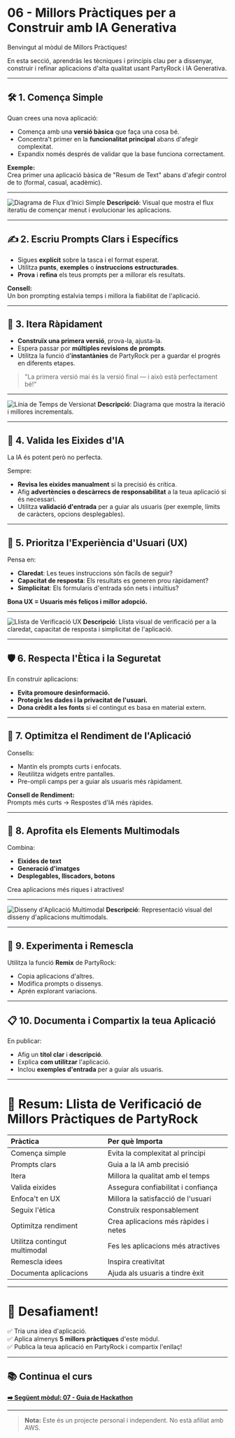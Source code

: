 # 06 - Millors Pràctiques per a Construir amb IA Generativa

Benvingut al mòdul de Millors Pràctiques!

En esta secció, aprendràs les tècniques i principis clau per a dissenyar, construir i refinar aplicacions d'alta qualitat usant PartyRock i IA Generativa.

---

## 🛠️ 1. Comença Simple

Quan crees una nova aplicació:

- Comença amb una **versió bàsica** que faça una cosa bé.
- Concentra't primer en la **funcionalitat principal** abans d'afegir complexitat.
- Expandix només després de validar que la base funciona correctament.

**Exemple:**  
Crea primer una aplicació bàsica de "Resum de Text" abans d'afegir control de to (formal, casual, acadèmic).

---

![Diagrama de Flux d'Inici Simple](./images/start-simple-flowchart.png)
**Descripció**: Visual que mostra el flux iteratiu de començar menut i evolucionar les aplicacions.

---

## ✍️ 2. Escriu Prompts Clars i Específics

- Sigues **explícit** sobre la tasca i el format esperat.
- Utilitza **punts**, **exemples** o **instruccions estructurades**.
- **Prova** i **refina** els teus prompts per a millorar els resultats.

**Consell:**  
Un bon prompting estalvia temps i millora la fiabilitat de l'aplicació.

---

## 🔄 3. Itera Ràpidament

- **Construïx una primera versió**, prova-la, ajusta-la.
- Espera passar por **múltiples revisions de prompts**.
- Utilitza la funció d'**instantànies** de PartyRock per a guardar el progrés en diferents etapes.

> "La primera versió mai és la versió final — i això està perfectament bé!"

---

![Línia de Temps de Versionat](./images/versioning-timeline.png)
**Descripció**: Diagrama que mostra la iteració i millores incrementals.

---

## 🔎 4. Valida les Eixides d'IA

La IA és potent però no perfecta.

Sempre:

- **Revisa les eixides manualment** si la precisió és crítica.
- Afig **advertències o descàrrecs de responsabilitat** a la teua aplicació si és necessari.
- Utilitza **validació d'entrada** per a guiar als usuaris (per exemple, límits de caràcters, opcions desplegables).

---

## 🎨 5. Prioritza l'Experiència d'Usuari (UX)

Pensa en:

- **Claredat**: Les teues instruccions són fàcils de seguir?
- **Capacitat de resposta**: Els resultats es generen prou ràpidament?
- **Simplicitat**: Els formularis d'entrada són nets i intuïtius?

**Bona UX = Usuaris més feliços i millor adopció.**

---

![Llista de Verificació UX](./images/ux-checklist.png)
**Descripció**: Llista visual de verificació per a la claredat, capacitat de resposta i simplicitat de l'aplicació.

---

## 🛡️ 6. Respecta l'Ètica i la Seguretat

En construir aplicacions:

- **Evita promoure desinformació.**
- **Protegix les dades i la privacitat de l'usuari.**
- **Dona crèdit a les fonts** si el contingut es basa en material extern.

---

## 🚀 7. Optimitza el Rendiment de l'Aplicació

Consells:

- Mantín els prompts curts i enfocats.
- Reutilitza widgets entre pantalles.
- Pre-ompli camps per a guiar als usuaris més ràpidament.

**Consell de Rendiment:**  
Prompts més curts → Respostes d'IA més ràpides.

---

## 🧠 8. Aprofita els Elements Multimodals

Combina:

- **Eixides de text**
- **Generació d'imatges**
- **Desplegables, lliscadors, botons**

Crea aplicacions més riques i atractives!

---

![Disseny d'Aplicació Multimodal](./images/multimodal-app-design.png)
**Descripció**: Representació visual del disseny d'aplicacions multimodals.

---

## 🧪 9. Experimenta i Remescla

Utilitza la funció **Remix** de PartyRock:

- Copia aplicacions d'altres.
- Modifica prompts o dissenys.
- Aprén explorant variacions.

---

## 📋 10. Documenta i Compartix la teua Aplicació

En publicar:

- Afig un **títol clar** i **descripció**.
- Explica **com utilitzar** l'aplicació.
- Inclou **exemples d'entrada** per a guiar als usuaris.

---

# 🏁 Resum: Llista de Verificació de Millors Pràctiques de PartyRock

| Pràctica | Per què Importa |
|:---------|:---------------|
| Comença simple | Evita la complexitat al principi |
| Prompts clars | Guia a la IA amb precisió |
| Itera | Millora la qualitat amb el temps |
| Valida eixides | Assegura confiabilitat i confiança |
| Enfoca't en UX | Millora la satisfacció de l'usuari |
| Seguix l'ètica | Construïx responsablement |
| Optimitza rendiment | Crea aplicacions més ràpides i netes |
| Utilitza contingut multimodal | Fes les aplicacions més atractives |
| Remescla idees | Inspira creativitat |
| Documenta aplicacions | Ajuda als usuaris a tindre èxit |

---

# 🎯 Desafiament!

✅ Tria una idea d'aplicació.  
✅ Aplica almenys **5 millors pràctiques** d'este mòdul.  
✅ Publica la teua aplicació en PartyRock i compartix l'enllaç!

---

## 📚 Continua el curs

**[➡️ Següent mòdul: 07 - Guia de Hackathon](../07-Hackathon/README.md)**

---

> **Nota:** Este és un projecte personal i independent. No està afiliat amb AWS.
